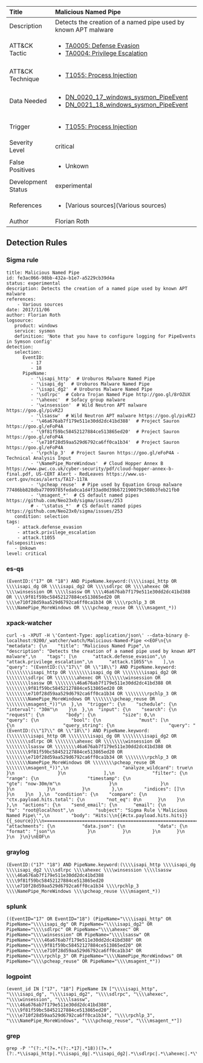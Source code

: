 | Title                | Malicious Named Pipe                                                                                                                                                 |
|:---------------------|:------------------------------------------------------------------------------------------------------------------------------------------------------------|
| Description          | Detects the creation of a named pipe used by known APT malware                                                                                                                                           |
| ATT&amp;CK Tactic    |  <ul><li>[TA0005: Defense Evasion](https://attack.mitre.org/tactics/TA0005)</li><li>[TA0004: Privilege Escalation](https://attack.mitre.org/tactics/TA0004)</li></ul>  |
| ATT&amp;CK Technique | <ul><li>[T1055: Process Injection](https://attack.mitre.org/techniques/T1055)</li></ul>  |
| Data Needed          | <ul><li>[DN_0020_17_windows_sysmon_PipeEvent](../Data_Needed/DN_0020_17_windows_sysmon_PipeEvent.md)</li><li>[DN_0021_18_windows_sysmon_PipeEvent](../Data_Needed/DN_0021_18_windows_sysmon_PipeEvent.md)</li></ul>  |
| Trigger              | <ul><li>[T1055: Process Injection](../Triggers/T1055.md)</li></ul>  |
| Severity Level       | critical |
| False Positives      | <ul><li>Unkown</li></ul>  |
| Development Status   | experimental |
| References           | <ul><li>[Various sources](Various sources)</li></ul>  |
| Author               | Florian Roth |


## Detection Rules

### Sigma rule

```
title: Malicious Named Pipe
id: fe3ac066-98bb-432a-b1e7-a5229cb39d4a
status: experimental
description: Detects the creation of a named pipe used by known APT malware
references:
    - Various sources
date: 2017/11/06
author: Florian Roth
logsource:
   product: windows
   service: sysmon
   definition: 'Note that you have to configure logging for PipeEvents in Symson config'
detection:
   selection:
      EventID: 
         - 17
         - 18
      PipeName: 
         - '\isapi_http'  # Uroburos Malware Named Pipe
         - '\isapi_dg'  # Uroburos Malware Named Pipe
         - '\isapi_dg2'  # Uroburos Malware Named Pipe
         - '\sdlrpc'  # Cobra Trojan Named Pipe http://goo.gl/8rOZUX
         - '\ahexec'  # Sofacy group malware
         - '\winsession'  # Wild Neutron APT malware https://goo.gl/pivRZJ
         - '\lsassw'  # Wild Neutron APT malware https://goo.gl/pivRZJ
         - '\46a676ab7f179e511e30dd2dc41bd388'  # Project Sauron https://goo.gl/eFoP4A
         - '\9f81f59bc58452127884ce513865ed20'  # Project Sauron https://goo.gl/eFoP4A
         - '\e710f28d59aa529d6792ca6ff0ca1b34'  # Project Sauron https://goo.gl/eFoP4A
         - '\rpchlp_3'  # Project Sauron https://goo.gl/eFoP4A - Technical Analysis Input
         - '\NamePipe_MoreWindows'  # Cloud Hopper Annex B https://www.pwc.co.uk/cyber-security/pdf/cloud-hopper-annex-b-final.pdf, US-CERT Alert - RedLeaves https://www.us-cert.gov/ncas/alerts/TA17-117A
         - '\pcheap_reuse'  # Pipe used by Equation Group malware 77486bb828dba77099785feda0ca1d4f33ad0d39b672190079c508b3feb21fb0
         - '\msagent_*'  # CS default named pipes https://github.com/Neo23x0/sigma/issues/253
         # - '\status_*'  # CS default named pipes https://github.com/Neo23x0/sigma/issues/253
   condition: selection
tags:
    - attack.defense_evasion
    - attack.privilege_escalation
    - attack.t1055
falsepositives:
   - Unkown
level: critical

```





### es-qs
    
```
(EventID:("17" OR "18") AND PipeName.keyword:(\\\\isapi_http OR \\\\isapi_dg OR \\\\isapi_dg2 OR \\\\sdlrpc OR \\\\ahexec OR \\\\winsession OR \\\\lsassw OR \\\\46a676ab7f179e511e30dd2dc41bd388 OR \\\\9f81f59bc58452127884ce513865ed20 OR \\\\e710f28d59aa529d6792ca6ff0ca1b34 OR \\\\rpchlp_3 OR \\\\NamePipe_MoreWindows OR \\\\pcheap_reuse OR \\\\msagent_*))
```


### xpack-watcher
    
```
curl -s -XPUT -H \'Content-Type: application/json\' --data-binary @- localhost:9200/_watcher/watch/Malicious-Named-Pipe <<EOF\n{\n  "metadata": {\n    "title": "Malicious Named Pipe",\n    "description": "Detects the creation of a named pipe used by known APT malware",\n    "tags": [\n      "attack.defense_evasion",\n      "attack.privilege_escalation",\n      "attack.t1055"\n    ],\n    "query": "(EventID:(\\"17\\" OR \\"18\\") AND PipeName.keyword:(\\\\\\\\isapi_http OR \\\\\\\\isapi_dg OR \\\\\\\\isapi_dg2 OR \\\\\\\\sdlrpc OR \\\\\\\\ahexec OR \\\\\\\\winsession OR \\\\\\\\lsassw OR \\\\\\\\46a676ab7f179e511e30dd2dc41bd388 OR \\\\\\\\9f81f59bc58452127884ce513865ed20 OR \\\\\\\\e710f28d59aa529d6792ca6ff0ca1b34 OR \\\\\\\\rpchlp_3 OR \\\\\\\\NamePipe_MoreWindows OR \\\\\\\\pcheap_reuse OR \\\\\\\\msagent_*))"\n  },\n  "trigger": {\n    "schedule": {\n      "interval": "30m"\n    }\n  },\n  "input": {\n    "search": {\n      "request": {\n        "body": {\n          "size": 0,\n          "query": {\n            "bool": {\n              "must": [\n                {\n                  "query_string": {\n                    "query": "(EventID:(\\"17\\" OR \\"18\\") AND PipeName.keyword:(\\\\\\\\isapi_http OR \\\\\\\\isapi_dg OR \\\\\\\\isapi_dg2 OR \\\\\\\\sdlrpc OR \\\\\\\\ahexec OR \\\\\\\\winsession OR \\\\\\\\lsassw OR \\\\\\\\46a676ab7f179e511e30dd2dc41bd388 OR \\\\\\\\9f81f59bc58452127884ce513865ed20 OR \\\\\\\\e710f28d59aa529d6792ca6ff0ca1b34 OR \\\\\\\\rpchlp_3 OR \\\\\\\\NamePipe_MoreWindows OR \\\\\\\\pcheap_reuse OR \\\\\\\\msagent_*))",\n                    "analyze_wildcard": true\n                  }\n                }\n              ],\n              "filter": {\n                "range": {\n                  "timestamp": {\n                    "gte": "now-30m/m"\n                  }\n                }\n              }\n            }\n          }\n        },\n        "indices": []\n      }\n    }\n  },\n  "condition": {\n    "compare": {\n      "ctx.payload.hits.total": {\n        "not_eq": 0\n      }\n    }\n  },\n  "actions": {\n    "send_email": {\n      "email": {\n        "to": "root@localhost",\n        "subject": "Sigma Rule \'Malicious Named Pipe\'",\n        "body": "Hits:\\n{{#ctx.payload.hits.hits}}{{_source}}\\n================================================================================\\n{{/ctx.payload.hits.hits}}",\n        "attachments": {\n          "data.json": {\n            "data": {\n              "format": "json"\n            }\n          }\n        }\n      }\n    }\n  }\n}\nEOF\n
```


### graylog
    
```
(EventID:("17" "18") AND PipeName.keyword:(\\\\isapi_http \\\\isapi_dg \\\\isapi_dg2 \\\\sdlrpc \\\\ahexec \\\\winsession \\\\lsassw \\\\46a676ab7f179e511e30dd2dc41bd388 \\\\9f81f59bc58452127884ce513865ed20 \\\\e710f28d59aa529d6792ca6ff0ca1b34 \\\\rpchlp_3 \\\\NamePipe_MoreWindows \\\\pcheap_reuse \\\\msagent_*))
```


### splunk
    
```
((EventID="17" OR EventID="18") (PipeName="\\\\isapi_http" OR PipeName="\\\\isapi_dg" OR PipeName="\\\\isapi_dg2" OR PipeName="\\\\sdlrpc" OR PipeName="\\\\ahexec" OR PipeName="\\\\winsession" OR PipeName="\\\\lsassw" OR PipeName="\\\\46a676ab7f179e511e30dd2dc41bd388" OR PipeName="\\\\9f81f59bc58452127884ce513865ed20" OR PipeName="\\\\e710f28d59aa529d6792ca6ff0ca1b34" OR PipeName="\\\\rpchlp_3" OR PipeName="\\\\NamePipe_MoreWindows" OR PipeName="\\\\pcheap_reuse" OR PipeName="\\\\msagent_*"))
```


### logpoint
    
```
(event_id IN ["17", "18"] PipeName IN ["\\\\isapi_http", "\\\\isapi_dg", "\\\\isapi_dg2", "\\\\sdlrpc", "\\\\ahexec", "\\\\winsession", "\\\\lsassw", "\\\\46a676ab7f179e511e30dd2dc41bd388", "\\\\9f81f59bc58452127884ce513865ed20", "\\\\e710f28d59aa529d6792ca6ff0ca1b34", "\\\\rpchlp_3", "\\\\NamePipe_MoreWindows", "\\\\pcheap_reuse", "\\\\msagent_*"])
```


### grep
    
```
grep -P '^(?:.*(?=.*(?:.*17|.*18))(?=.*(?:.*\\isapi_http|.*\\isapi_dg|.*\\isapi_dg2|.*\\sdlrpc|.*\\ahexec|.*\\winsession|.*\\lsassw|.*\\46a676ab7f179e511e30dd2dc41bd388|.*\\9f81f59bc58452127884ce513865ed20|.*\\e710f28d59aa529d6792ca6ff0ca1b34|.*\\rpchlp_3|.*\\NamePipe_MoreWindows|.*\\pcheap_reuse|.*\\msagent_.*)))'
```



